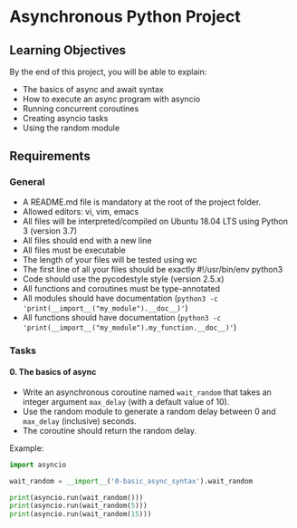 # Asynchronous Python Project

## Learning Objectives
By the end of this project, you will be able to explain:

- The basics of async and await syntax
- How to execute an async program with asyncio
- Running concurrent coroutines
- Creating asyncio tasks
- Using the random module

## Requirements
### General
- A README.md file is mandatory at the root of the project folder.
- Allowed editors: vi, vim, emacs
- All files will be interpreted/compiled on Ubuntu 18.04 LTS using Python 3 (version 3.7)
- All files should end with a new line
- All files must be executable
- The length of your files will be tested using wc
- The first line of all your files should be exactly #!/usr/bin/env python3
- Code should use the pycodestyle style (version 2.5.x)
- All functions and coroutines must be type-annotated
- All modules should have documentation (`python3 -c 'print(__import__("my_module").__doc__)'`)
- All functions should have documentation (`python3 -c 'print(__import__("my_module").my_function.__doc__)'`)

### Tasks
#### 0. The basics of async
- Write an asynchronous coroutine named `wait_random` that takes an integer argument `max_delay` (with a default value of 10).
- Use the random module to generate a random delay between 0 and `max_delay` (inclusive) seconds.
- The coroutine should return the random delay.

Example:
```python
import asyncio

wait_random = __import__('0-basic_async_syntax').wait_random

print(asyncio.run(wait_random()))
print(asyncio.run(wait_random(5)))
print(asyncio.run(wait_random(15)))
